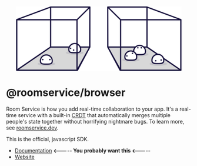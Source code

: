 

<p align="center">
  <img src="./misc/logo.svg" width=450 />
</p>

# @roomservice/browser

Room Service is how you add real-time collaboration to your app. It's a real-time service with a built-in [CRDT](https://en.wikipedia.org/wiki/Conflict-free_replicated_data_type) that automatically merges multiple people's state together without horrifying nightmare bugs. To learn more, see [roomservice.dev](https://www.roomservice.dev). 

This is the official, javascript SDK. 

- [Documentation](https://docs.roomservice.dev/) **<----- You probably want this <-----**
- [Website](https://www.roomservice.dev/)
